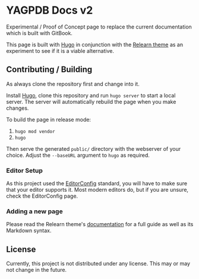 # YAGPDB Docs v2

Experimental / Proof of Concept page to replace the current documentation which is built with GitBook.

This page is built with [Hugo](https://gohugo.io/) in conjunction with the
[Relearn theme](https://github.com/McShelby/hugo-theme-relearn/) as an experiment to see if it is a viable alternative.

## Contributing / Building

As always clone the repository first and change into it.

Install [Hugo](https://gohugo.io/getting-started/installing/), clone this repository and run `hugo server` to start a
local server. The server will automatically rebuild the page when you make changes.

To build the page in release mode:

1. `hugo mod vendor`
2. `hugo`

Then serve the generated `public/` directory with the webserver of your choice. Adjust the `--baseURL` argument to
`hugo` as required.

### Editor Setup

As this project used the [EditorConfig](https://editorconfig.org/) standard, you will have to make sure that your
editor supports it. Most modern editors do, but if you are unsure, check the EditorConfig page.

### Adding a new page

Please read the Relearn theme's [documentation](https://mcshelby.github.io/hugo-theme-relearn) for a full guide as well
as its Markdown syntax.

## License

Currently, this project is not distributed under any license. This may or may not change in the future.
